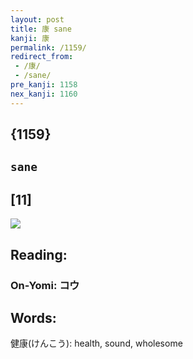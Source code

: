 ```yaml
---
layout: post
title: 康 sane
kanji: 康
permalink: /1159/
redirect_from:
 - /康/
 - /sane/
pre_kanji: 1158
nex_kanji: 1160
---
```


## {1159}

## `sane`

## [11]

<div class="stroke"><img src="E5BAB7.png" /></div>

## Reading:

### On-Yomi: コウ

## Words:

健康(けんこう): health, sound, wholesome
